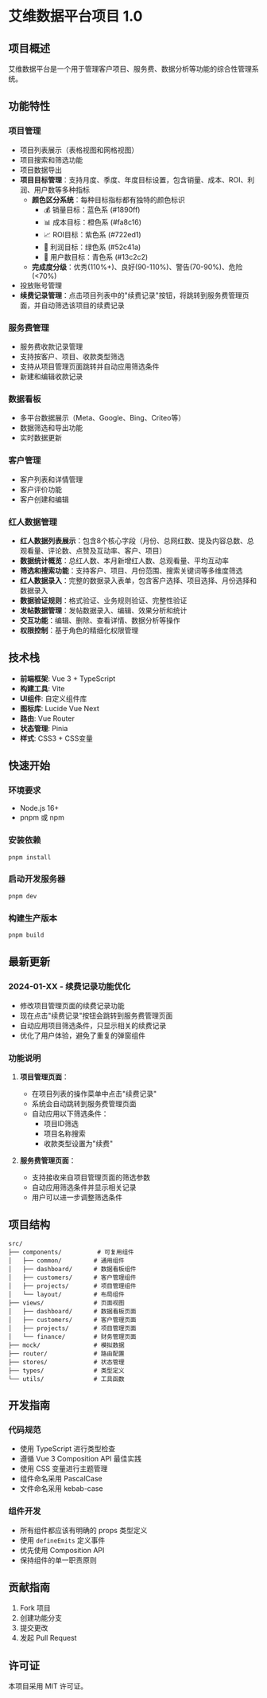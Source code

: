 # 艾维数据平台项目 1.0

## 项目概述
艾维数据平台是一个用于管理客户项目、服务费、数据分析等功能的综合性管理系统。

## 功能特性

### 项目管理
- 项目列表展示（表格视图和网格视图）
- 项目搜索和筛选功能
- 项目数据导出
- **项目目标管理**：支持月度、季度、年度目标设置，包含销量、成本、ROI、利润、用户数等多种指标
  - **颜色区分系统**：每种目标指标都有独特的颜色标识
    - 💰 销量目标：蓝色系 (#1890ff)
    - 📊 成本目标：橙色系 (#fa8c16)
    - 📈 ROI目标：紫色系 (#722ed1)
    - 💚 利润目标：绿色系 (#52c41a)
    - 👥 用户数目标：青色系 (#13c2c2)
  - **完成度分级**：优秀(110%+)、良好(90-110%)、警告(70-90%)、危险(<70%)
- 投放账号管理
- **续费记录管理**：点击项目列表中的"续费记录"按钮，将跳转到服务费管理页面，并自动筛选该项目的续费记录

### 服务费管理
- 服务费收款记录管理
- 支持按客户、项目、收款类型筛选
- 支持从项目管理页面跳转并自动应用筛选条件
- 新建和编辑收款记录

### 数据看板
- 多平台数据展示（Meta、Google、Bing、Criteo等）
- 数据筛选和导出功能
- 实时数据更新

### 客户管理
- 客户列表和详情管理
- 客户评价功能
- 客户创建和编辑

### 红人数据管理
- **红人数据列表展示**：包含8个核心字段（月份、总网红数、提及内容总数、总观看量、评论数、点赞及互动率、客户、项目）
- **数据统计概览**：总红人数、本月新增红人数、总观看量、平均互动率
- **筛选和搜索功能**：支持客户、项目、月份范围、搜索关键词等多维度筛选
- **红人数据录入**：完整的数据录入表单，包含客户选择、项目选择、月份选择和数据录入
- **数据验证规则**：格式验证、业务规则验证、完整性验证
- **发帖数据管理**：发帖数据录入、编辑、效果分析和统计
- **交互功能**：编辑、删除、查看详情、数据分析等操作
- **权限控制**：基于角色的精细化权限管理

## 技术栈
- **前端框架**: Vue 3 + TypeScript
- **构建工具**: Vite
- **UI组件**: 自定义组件库
- **图标库**: Lucide Vue Next
- **路由**: Vue Router
- **状态管理**: Pinia
- **样式**: CSS3 + CSS变量

## 快速开始

### 环境要求
- Node.js 16+
- pnpm 或 npm

### 安装依赖
```bash
pnpm install
```

### 启动开发服务器
```bash
pnpm dev
```

### 构建生产版本
```bash
pnpm build
```

## 最新更新

### 2024-01-XX - 续费记录功能优化
- 修改项目管理页面的续费记录功能
- 现在点击"续费记录"按钮会跳转到服务费管理页面
- 自动应用项目筛选条件，只显示相关的续费记录
- 优化了用户体验，避免了重复的弹窗组件

### 功能说明
1. **项目管理页面**：
   - 在项目列表的操作菜单中点击"续费记录"
   - 系统会自动跳转到服务费管理页面
   - 自动应用以下筛选条件：
     - 项目ID筛选
     - 项目名称搜索
     - 收款类型设置为"续费"

2. **服务费管理页面**：
   - 支持接收来自项目管理页面的筛选参数
   - 自动应用筛选条件并显示相关记录
   - 用户可以进一步调整筛选条件

## 项目结构
```
src/
├── components/          # 可复用组件
│   ├── common/         # 通用组件
│   ├── dashboard/      # 数据看板组件
│   ├── customers/      # 客户管理组件
│   ├── projects/       # 项目管理组件
│   └── layout/         # 布局组件
├── views/              # 页面视图
│   ├── dashboard/      # 数据看板页面
│   ├── customers/      # 客户管理页面
│   ├── projects/       # 项目管理页面
│   └── finance/        # 财务管理页面
├── mock/               # 模拟数据
├── router/             # 路由配置
├── stores/             # 状态管理
├── types/              # 类型定义
└── utils/              # 工具函数
```

## 开发指南

### 代码规范
- 使用 TypeScript 进行类型检查
- 遵循 Vue 3 Composition API 最佳实践
- 使用 CSS 变量进行主题管理
- 组件命名采用 PascalCase
- 文件命名采用 kebab-case

### 组件开发
- 所有组件都应该有明确的 props 类型定义
- 使用 `defineEmits` 定义事件
- 优先使用 Composition API
- 保持组件的单一职责原则

## 贡献指南
1. Fork 项目
2. 创建功能分支
3. 提交更改
4. 发起 Pull Request

## 许可证
本项目采用 MIT 许可证。
